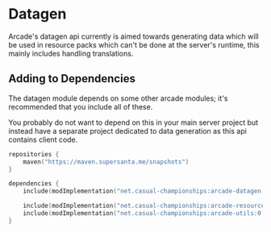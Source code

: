 # Datagen

Arcade's datagen api currently is aimed towards generating data which will be used in
resource packs which can't be done at the server's runtime, this mainly includes handling
translations.

## Adding to Dependencies

The datagen module depends on some other arcade modules; it's recommended that you
include all of these.

You probably do not want to depend on this in your main server project but instead
have a separate project dedicated to data generation as this api contains client code.

```kts
repositories {
    maven("https://maven.supersanta.me/snapshots")
}

dependencies {
    include(modImplementation("net.casual-championships:arcade-datagen:0.3.0-alpha.2+1.21.1")!!)

    include(modImplementation("net.casual-championships:arcade-resource-pack:0.3.0-alpha.2+1.21.1")!!)
    include(modImplementation("net.casual-championships:arcade-utils:0.3.0-alpha.2+1.21.1")!!)
}
```
